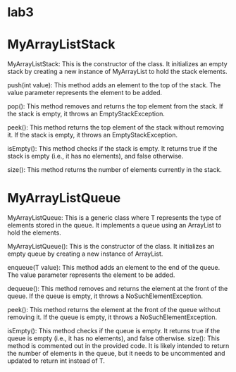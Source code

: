 # lab3
# MyArrayListStack
MyArrayListStack: This is the constructor of the class. It initializes an empty stack by creating a new instance of MyArrayList to hold the stack elements.

push(int value): This method adds an element to the top of the stack. The value parameter represents the element to be added.

pop(): This method removes and returns the top element from the stack. If the stack is empty, it throws an EmptyStackException.

peek(): This method returns the top element of the stack without removing it. If the stack is empty, it throws an EmptyStackException.

isEmpty(): This method checks if the stack is empty. It returns true if the stack is empty (i.e., it has no elements), and false otherwise.

size(): This method returns the number of elements currently in the stack.

# MyArrayListQueue
MyArrayListQueue<T>: This is a generic class where T represents the type of elements stored in the queue. It implements a queue using an ArrayList to hold the elements.

MyArrayListQueue(): This is the constructor of the class. It initializes an empty queue by creating a new instance of ArrayList.

enqueue(T value): This method adds an element to the end of the queue. The value parameter represents the element to be added.

dequeue(): This method removes and returns the element at the front of the queue. If the queue is empty, it throws a NoSuchElementException.

peek(): This method returns the element at the front of the queue without removing it. If the queue is empty, it throws a NoSuchElementException.

isEmpty(): This method checks if the queue is empty. It returns true if the queue is empty (i.e., it has no elements), and false otherwise.
size(): This method is commented out in the provided code. It is likely intended to return the number of elements in the queue, but it needs to be uncommented and updated to return int instead of T.